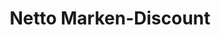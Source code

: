 ---
title: "Netto Marken-Discount"
url: /hamburg/netto-marken-discount-alsterdorfer-strasse/
shop: Supermarkt
---